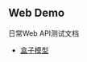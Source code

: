 ## Web Demo
日常Web API测试文档<br>
 * [盒子模型](https://github.com/swlws/Web/blob/master/2017-9-21/desc.md "盒子模型")<br>
